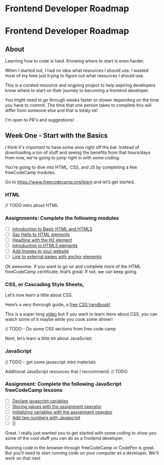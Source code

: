 # Frontend Developer Roadmap

# Frontend Developer Roadmap

## About

Learning how to code is hard. Knowing where to start is even harder.

When I started out, I had no idea what resources I should use. I wasted most of my time just trying to figure out what resources I should use.

This is a curated resource and ongoing project to help aspiring developers know where to start on their journey to becoming a frontend developer.

You might need to go through weeks faster or slower depending on the time you have to commit. The time that one person takes to complete this will differ from someone else and that is totaly ok!

I'm open to PR's and suggestions!

## Week One - Start with the Basics

I think it's important to have some wins right off the bat. Instead of downloading a ton of stuff and seeing the benefits from that hours/days from now, we're going to jump right in with some coding.

You’re going to dive into HTML, CSS, and JS by completing a few freeCodeCamp modules.

Go to https://www.freecodecamp.org/learn and let’s get started.

### HTML

// TODO intro about HTML

### Assignments: Complete the following modules
- [ ] [Introduction to Basic HTML and HTML5](https://www.freecodecamp.org/learn/responsive-web-design/basic-html-and-html5/)
- [ ] [Say Hello to HTML elements](https://www.freecodecamp.org/learn/responsive-web-design/basic-html-and-html5/say-hello-to-html-elements)
- [ ] [Headline with the H2 element](https://www.freecodecamp.org/learn/responsive-web-design/basic-html-and-html5/headline-with-the-h2-element)
- [ ] [Introduction to HTML5 elements](https://www.freecodecamp.org/learn/responsive-web-design/basic-html-and-html5/introduction-to-html5-elements)
- [ ] [Add Images to your website](https://www.freecodecamp.org/learn/responsive-web-design/basic-html-and-html5/add-images-to-your-website)
- [ ] [Link to external pages with anchor elements](https://www.freecodecamp.org/learn/responsive-web-design/basic-html-and-html5/link-to-external-pages-with-anchor-elements)

Ok awesome. If you want to go on and complete more of the HTML freeCodeCamp certificate, that’s great. If not, we can keep going.

### CSS, or Cascading Style Sheets,

Let’s now learn a little about CSS.

Here’s a very thorough guide, a [free CSS handbook!](https://www.freecodecamp.org/news/the-css-handbook-a-handy-guide-to-css-for-developers-b56695917d11/)

This is a super long [video](https://www.freecodecamp.org/news/learn-css-in-this-free-6-hour-video-course/) but if you want to learn more about CSS, you can watch some of it maybe while you cook some dinner!

// TODO - Do some CSS sections from free code camp

Next, let’s learn a little bit about JavaScript.

### JavaScript

// TODO - get some javascript intro materials

Additional JavaScript resources that I reccommend:
//  TODO

### Assignment: Complete the following JavaScript freeCodeCamp lessons
- [ ] [Declare javascript variables](https://www.freecodecamp.org/learn/javascript-algorithms-and-data-structures/basic-javascript/declare-javascript-variables)
- [ ] [Storing values with the assignment operator](https://www.freecodecamp.org/learn/javascript-algorithms-and-data-structures/basic-javascript/storing-values-with-the-assignment-operator)
- [ ] [Initializing variables with the assignment operator](https://www.freecodecamp.org/learn/javascript-algorithms-and-data-structures/basic-javascript/initializing-variables-with-the-assignment-operator)
- [ ] [Add two numbers with Javascript](https://www.freecodecamp.org/learn/javascript-algorithms-and-data-structures/basic-javascript/add-two-numbers-with-javascript)
- [ ] []

Great. I really just wanted you to get started with some coding to show you some of the cool stuff you can do as a frontend developer.

Running code in the browser through freeCodeCamp or CodePen is great. But you’ll need to start running code on your computer as a developer. We'll work on that next

